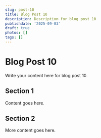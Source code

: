 ```yaml
---
slug: post-10
title: Blog Post 10
description: Description for blog post 10
publishdate: '2025-09-03'
draft: true
photos: []
tags: []
---
```

# Blog Post 10

Write your content here for blog post 10.

## Section 1

Content goes here.

## Section 2

More content goes here.
